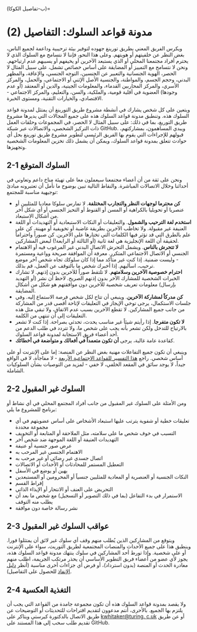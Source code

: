 (ب-تفاصيل الكوكا)=
# (2) مدونة قواعد السلوك: التفاصيل

ويكرس الفريق المعني بطريق تورينغ جهوده لتوفير بيئة ترحيبية وداعمة لجميع الناس، بغض النظر عن خلفيتهم أو هويتهم. وعلى هذا النحو، فإننا لا نتسامح مع السلوك الذي لا يحترم أفراد مجتمعنا المحلي أو الذي يستبعد الآخرين أو يخيفهم أو يسببهم عدم ارتياحهم. ونحن لا نتسامح مع التمييز أو المضايقة على أساس خصائص تشمل، على سبيل المثال لا الحصر، الهوية الجنسانية والتعبير عن الجنسين، التوجه الجنسي، والإعاقة، والمظهر البدني، وحجم الجسم، والمواطنة، والجنسية الأصل الإثني أو الاجتماعي، والحمل، والمركز الأسري، والمركز المحاربين القدماء، والمعلومات الجينية، والدين أو المعتقد (أو عدم وجودها) العضوية في أقلية قومية، والملكية، والسن، والتعليم، والمركز الاجتماعي - الاقتصادي، والخيارات التقنية، ومستوى الخبرة.

ويتعين على كل شخص يشارك في أنشطة مشروع طريق التورينغ أن يمتثل لمدونة قواعد السلوك هذه. وتنطبق مدونة قواعد السلوك هذه على جميع المجالات التي يديرها مشروع طريق التوريغ، بما في ذلك: على سبيل المثال لا الحصر، في المجموعات وحلقات العمل ذات التركيز الشخصي، والاتصالات عبر شبكة GitHub. ويبدي المساهمون، بمشاركتهم، قبولهم للإجراءات التي يقوم بها الفريق الرئيسي لتطوير مشروع طريق تورينغ بحل أي حوادث تتعلق بمدونة قواعد السلوك، ويمكن أن يشمل ذلك تخزين المعلومات الشخصية وتجهيزها.

## 2-1 السلوك المتوقع

ونحن على ثقة من أن أعضاء مجتمعنا سيعملون معا على تهيئة مناخ داعم وتعاوني في أحداثنا وخلال الاتصالات المباشرة. والنقاط التالية تبين بوضوح ما نأمل أن تعتبرونه مبادئ توجيهية مناسبة للمجتمع:

* **كن محترما لوجهات النظر والتجارب المختلفة**. لا تمارس سلوكا معاديا للمثليين أو عنصريا أو تحويليا بالكراهية أو المسن أو القنوط أو التحيز الجنسي أو أي شكل آخر من أشكال الاستبعاد.
* **استخدم لغة الترحيب والشمول**. والتعليقات أو النكات الاستبعادية أو التهديدات أو اللغة العنيفة غير مقبولة. ولا تخاطب الآخرين بطريقة غاضبة أو تخويفية أو مهينة. كن على علم بالطرق التي قد تؤثر فيها الكلمات التي تختارها على الآخرين. كن صبوراً واحتراماً لحقيقة أن اللغة الإنجليزية هي لغة ثانية (أو الثالثة أو الرابعة!) لبعض المشاركين.
* **لا تتحرش بالناس**. ويشمل التحرش الاتصال البدني غير المرغوب فيه أو الاهتمام الجنسي أو الاتصال الاجتماعي المتكرر. معرفة أن الموافقة صريحة وواعية ومستمرة - وليست ضمنية. إذا كنت غير متأكد مما إذا كان سلوكك تجاه شخص آخر موضع ترحيب، اسأليهم. إذا أخبرك شخص ما بالتوقف عن العمل، قم بذلك.
* **احترام خصوصية الآخرين وسلامتهم**. لا تلتقط صوراً للآخرين بدون إذنهم. لا تشارك الخبرات الشخصية للمشارك الآخر بدون إذنهم الصريح. لاحظ أن نشر (أو التهديد بإرسال) معلومات تعريف شخصية للآخرين دون موافقتهم هو شكل من أشكال المضايقة.
* **كن مدركاً لمشاركة الآخرين**. وينبغي أن تتاح لكل شخص فرصة الاستماع إليه. وفي جلسات الاستكمال، يرجى توخي الإيجاز في التعليقات لإتاحة أقصى قدر من المشاركة من جانب جميع المشاركين. لا تقطع الآخرين بسبب عدم الاتفاق، ولا تبقي مثل هذه التعليقات إلى أن تنتهي من الكلمة.
* **لا تكون متفرجا**. إذا رأيتم شيئاً غير مناسب يحدث، تحدثي بصراحة. إذا كنت لا تشعر بالارتياح للتدخل ولكن تشعر بأنه يجب على شخص ما، ولا تتردد في طلب الدعم من أحد أعضاء فريق الاستجابة لمدونة قواعد السلوك.
* كقاعدة عامة غالبة، يرجى **أن تكون متعمداً في أفعالك و متواضعة في أخطائك**.

وينبغي أن تكون جميع التفاعلات مهنية بغض النظر عن المنصة: إما على الإنترنت أو على أساس شخصي. راجع [هذا التفسير للقواعد الاجتماعية الأربعة](https://www.recurse.com/manual#sub-sec-social-rules) - لا مفاجأة، لا في الواقع جيداً، لا يوجد سائق في المقعد الخلفي، لا خفي - لمزيد من التوصيات بشأن السلوكيات الشاملة.

## 2-2 السلوك غير المقبول

ومن الأمثلة على السلوك غير المقبول من جانب أفراد المجتمع المحلي في أي نشاط أو برنامج للمشروع ما يلي:

* تعليقات خطية أو شفوية يترتب عليها استبعاد الأشخاص على أساس عضويتهم في أي مجموعة محددة
* التسبب في خوف شخص ما على سلامته، مثل الملاحقة أو المتابعة أو التخويف
* التهديدات العنيفة أو اللغة الموجهة ضد شخص آخر
* عرض صور جنسية أو عنيفة
* الاهتمام الجنسي غير المرحب به
* اتصال جسدي غير رضائي أو غير مرحب به
* التعطيل المستمر للمحادثات أو الأحداث أو الاتصالات
* يهين أو يوضع في الأسفل
* النكات الجنسية أو العنصرية أو المعادية للمثليين جنسياً أو المحرومين أو المستبعدين
* إفراط القسم
* التحريض على العنف أو الانتحار أو الإيذاء الذاتي
* الاستمرار في بدء التفاعل (بما في ذلك التصوير أو التسجيل) مع شخص ما بعد أن يطلب منه التوقف
* نشر رسالة خاصة دون موافقة

## 2-3 عواقب السلوك غير المقبول

ويتوقع من المشاركين الذين يُطلب منهم وقف أي سلوك غير لائق أن يمتثلوا فورا. وينطبق هذا على جميع الأحداث والمنصات المجتمعية لطريق التوريث، سواء على الإنترنت أو على شخصية. وإذا تورط أحد المشاركين في سلوك ينتهك مدونة قواعد السلوك هذه، يجوز لأي عضو من أعضاء فريق التطوير الأساسي أن يحذر مرتكب الجريمة، اطلب منهم مغادرة الحدث أو المنصة (بدون استرداد)، أو فرض أي جزاءات أخرى مناسبة (أنظر [دليل الإنفاذ](#4-enforcement-manual) للحصول على التفاصيل).

## 2-4 التغذية العكسية

ولا يقصد بمدونة قواعد السلوك هذه أن تكون مجموعة جامدة من القواعد التي يجب أن يلتزم بها الجميع. بالأحرى، أنتم مدعوون لتقديم اقتراحات للتحديثات أو التوضيحات عن طريق الاتصال بالدكتورة كيرستي ويتاكر على [kwhitaker@turing. c.uk](mailto:kwhitaker@turing.ac.uk) أو عن طريق تقديم طلب سحب إلى هذا المستند على GitHub.
